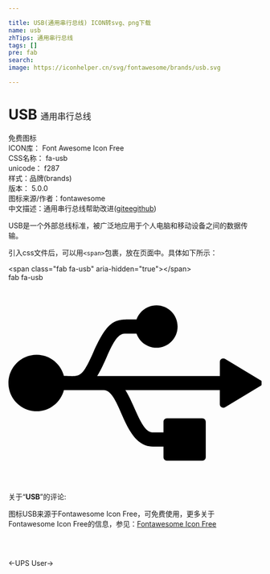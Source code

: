 ```yaml
---

title: USB(通用串行总线) ICON转svg、png下载
name: usb
zhTips: 通用串行总线
tags: []
pre: fab
search: 
image: https://iconhelper.cn/svg/fontawesome/brands/usb.svg

---
```


# USB  <small style="font-size: 60%;font-weight: 100">通用串行总线</small>


<div class="detail-page">
<p>
<span><span class="badge-success badge">免费图标</span> </span>
<br/>
<span>
ICON库：
<span class="badge-secondary badge">Font Awesome Icon Free</span> 
</span>
<br/>
<span>
CSS名称：
<span class="badge-secondary badge">fa-usb</span> 
</span>
<br/>
<span>
unicode：
<span class="badge-secondary badge">f287</span> 
<copy-btn content='f287' btn-title=""></copy-btn>
<copy-btn :content='String.fromCodePoint(parseInt("f287", 16))' btn-title="复制U"></copy-btn>
</span><br/><span>样式：<span class="badge-light badge">品牌(brands)</span></span>
<br/>
<span>
版本：
<span class="badge-secondary badge">5.0.0</span> 
</span>
<br/>
<span>图标来源/作者：<span class="badge-light badge">fontawesome</span></span> 
<br/>
<span class="zh-detail">中文描述：<span class="badge-primary badge">通用串行总线</span><span class="help-link"><span>帮助改进</span>(<a href="https://gitee.com/liuwave/icon-helper/edit/master/json/fontawesome/brands/usb.json" target="_blank" rel="noopener noreferrer">gitee</a><a href="https://github.com/liuwave/icon-helper/edit/master/json/fontawesome/brands/usb.json" target="_blank" rel="noopener noreferrer">github</a></span>)</span><br/>
</p>
</div><div class="description description alert alert-light">USB是一个外部总线标准，被广泛地应用于个人电脑和移动设备之间的数据传输。</div>
<div class="alert alert-dark">
  <i class="fab fa-usb fa-xs"></i>
  <i class="fab fa-usb fa-sm"></i>
  <i class="fab fa-usb fa-lg"></i>
  <i class="fab fa-usb fa-2x"></i>
  <i class="fab fa-usb fa-3x"></i>
  <i class="fab fa-usb fa-5x"></i>
  <i class="fab fa-usb fa-7x"></i>
</div>
<div>
  <p>引入css文件后，可以用<code>&lt;span&gt;</code>包裹，放在页面中。具体如下所示：    
  </p>
  <div class="alert alert-primary" style="font-size: 14px">
    &lt;span class="fab fa-usb" aria-hidden="true"&gt;&lt;/span&gt;
    <copy-btn content='<span class="fab fa-usb" aria-hidden="true"></span>'></copy-btn>
  </div>
  <div class="alert alert-secondary">
    <i class="fab fa-usb"
    style="font-size: 24px"
    aria-hidden="true"></i> fab fa-usb
    <copy-btn content="fab fa-usb" btn-title="复制图标名称"></copy-btn>
  </div>
</div>
<div id="svg" class="svg-wrap">
<svg xmlns="http://www.w3.org/2000/svg" viewBox="0 0 640 512"><path d="M641.5 256c0 3.1-1.7 6.1-4.5 7.5L547.9 317c-1.4.8-2.8 1.4-4.5 1.4-1.4 0-3.1-.3-4.5-1.1-2.8-1.7-4.5-4.5-4.5-7.8v-35.6H295.7c25.3 39.6 40.5 106.9 69.6 106.9H392V354c0-5 3.9-8.9 8.9-8.9H490c5 0 8.9 3.9 8.9 8.9v89.1c0 5-3.9 8.9-8.9 8.9h-89.1c-5 0-8.9-3.9-8.9-8.9v-26.7h-26.7c-75.4 0-81.1-142.5-124.7-142.5H140.3c-8.1 30.6-35.9 53.5-69 53.5C32 327.3 0 295.3 0 256s32-71.3 71.3-71.3c33.1 0 61 22.8 69 53.5 39.1 0 43.9 9.5 74.6-60.4C255 88.7 273 95.7 323.8 95.7c7.5-20.9 27-35.6 50.4-35.6 29.5 0 53.5 23.9 53.5 53.5s-23.9 53.5-53.5 53.5c-23.4 0-42.9-14.8-50.4-35.6H294c-29.1 0-44.3 67.4-69.6 106.9h310.1v-35.6c0-3.3 1.7-6.1 4.5-7.8 2.8-1.7 6.4-1.4 8.9.3l89.1 53.5c2.8 1.1 4.5 4.1 4.5 7.2z"/></svg>
</div>
<detail full-name='fa-usb'></detail>
<div class="icon-detail__container">
<p>关于“<b>USB</b>”的评论:</p>
</div>
<Vssue title="关于“USB”的评论" />    
<div><p>图标USB来源于Fontawesome Icon Free，可免费使用，更多关于  Fontawesome Icon Free的信息，参见：<a target="_blank" href="https://iconhelper.cn/fontawesome.html">Fontawesome Icon Free</a>
</p></div>

<div style="padding:2rem 0 " class="page-nav"><p class="inner"><span class="prev">←<router-link to="/icon/brands/ups.html">UPS</router-link></span> <span class="next"><router-link to="/icon/solid/user.html">User</router-link>→</span></p></div>
